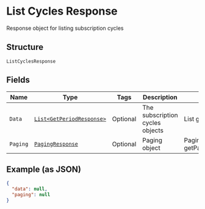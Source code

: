 
# List Cycles Response

Response object for listing subscription cycles

## Structure

`ListCyclesResponse`

## Fields

| Name | Type | Tags | Description | Getter | Setter |
|  --- | --- | --- | --- | --- | --- |
| `Data` | [`List<GetPeriodResponse>`](/doc/models/get-period-response.md) | Optional | The subscription cycles objects | List<GetPeriodResponse> getData() | setData(List<GetPeriodResponse> data) |
| `Paging` | [`PagingResponse`](/doc/models/paging-response.md) | Optional | Paging object | PagingResponse getPaging() | setPaging(PagingResponse paging) |

## Example (as JSON)

```json
{
  "data": null,
  "paging": null
}
```

